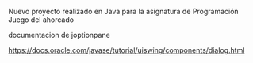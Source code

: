 Nuevo proyecto realizado en Java para la asignatura de Programación 
Juego del ahorcado

documentacion de joptionpane

https://docs.oracle.com/javase/tutorial/uiswing/components/dialog.html